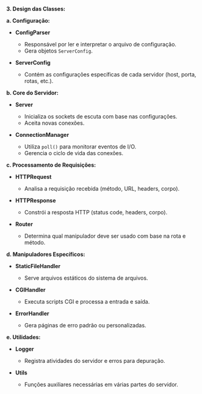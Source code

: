 **3. Design das Classes:**

**a. Configuração:**

- **ConfigParser**
  - Responsável por ler e interpretar o arquivo de configuração.
  - Gera objetos `ServerConfig`.

- **ServerConfig**
  - Contém as configurações específicas de cada servidor (host, porta, rotas, etc.).

**b. Core do Servidor:**

- **Server**
  - Inicializa os sockets de escuta com base nas configurações.
  - Aceita novas conexões.

- **ConnectionManager**
  - Utiliza `poll()` para monitorar eventos de I/O.
  - Gerencia o ciclo de vida das conexões.

**c. Processamento de Requisições:**

- **HTTPRequest**
  - Analisa a requisição recebida (método, URL, headers, corpo).

- **HTTPResponse**
  - Constrói a resposta HTTP (status code, headers, corpo).

- **Router**
  - Determina qual manipulador deve ser usado com base na rota e método.

**d. Manipuladores Específicos:**

- **StaticFileHandler**
  - Serve arquivos estáticos do sistema de arquivos.

- **CGIHandler**
  - Executa scripts CGI e processa a entrada e saída.

- **ErrorHandler**
  - Gera páginas de erro padrão ou personalizadas.

**e. Utilidades:**

- **Logger**
  - Registra atividades do servidor e erros para depuração.

- **Utils**
  - Funções auxiliares necessárias em várias partes do servidor.

